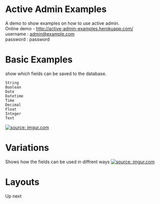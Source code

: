 
Active Admin Examples
=====================
A demo to show examples on how to use active admin.  
Online demo - http://active-admin-examples.herokuapp.com/  
username : admin@example.com    
password : password  

Basic Examples
==============
show which fields can be saved to the database.

    String
    Boolean
    Date
    Datetime
    Time
    Decimal
    Float
    Integer
    Text

<a href="http://imgur.com/oMj7m9w"><img src="http://i.imgur.com/oMj7m9w.png" title="source: imgur.com" /></a>

Variations
==========
Shows how the fields can be used in diffrent ways
<a href="http://imgur.com/D2Gm4QU"><img src="http://i.imgur.com/D2Gm4QU.png" title="source: imgur.com" /></a>

Layouts
=======
Up next
